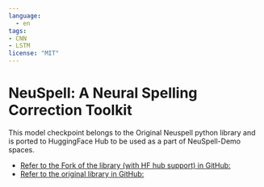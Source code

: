 ```yaml
---
language: 
  - en
tags:
- CNN
- LSTM
license: "MIT"
---
```

# NeuSpell: A Neural Spelling Correction Toolkit
This model checkpoint belongs to the Original Neuspell python library and is ported to HuggingFace Hub to be used as a part of NeuSpell-Demo spaces.
- [Refer to the Fork of the library (with HF hub support) in GitHub:](https://github.com/PrithivirajDamodaran/neuspell)
- [Refer to the original library in GitHub:](https://github.com/neuspell/neuspell)

